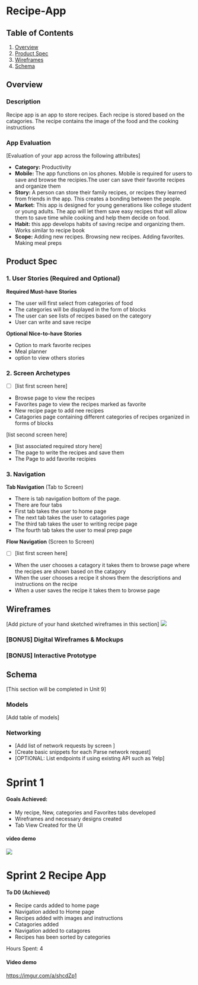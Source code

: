

# Recipe-App
## Table of Contents

1. [Overview](#Overview)
2. [Product Spec](#Product-Spec)
3. [Wireframes](#Wireframes)
4. [Schema](#Schema)

## Overview

### Description

Recipe app is an app to store recipes. Each recipe is stored based on the catagories. The recipe contains the image of the food and the cooking instructions

### App Evaluation

[Evaluation of your app across the following attributes]
- **Category:** Productivity
- **Mobile:** The app functions on ios phones. Mobile is required for users to save and browse the recipies.The user can save their favorite recipes and organize them 
- **Story:** A person can store their family recipes, or recipes they learned from friends in the app. This creates a bonding between the people. 
- **Market:** This app is designed for young generations like college student or young adults. The app will let them save easy recipes that will allow them to save time while cooking and help them decide on food.
- **Habit:**  this app develops habits of saving recipe and organizing them. Works similar to recipe book
- **Scope:** Adding new recipes. Browsing new recipes. Adding favorites. Making meal preps

## Product Spec

### 1. User Stories (Required and Optional)

**Required Must-have Stories**

* The user will first select from categories of food
* The categories will be displayed in the form of blocks
* The user can see lists of recipes based on the category
* User can write and save recipe


**Optional Nice-to-have Stories**

* Option to mark favorite recipes
* Meal planner
* option to view others stories

### 2. Screen Archetypes

- [ ] [list first screen here]
* Browse page to view the recipes
* Favorites page to view the recipes marked as favorite
* New recipe page to add nee recipes
* Catagories page containing different categories of recipes organized in forms of blocks

[list second screen here]
* [list associated required story here]
* The page to write the recipes and save them
* The Page to add favorite recipies 

### 3. Navigation

**Tab Navigation** (Tab to Screen)

* There is tab navigation bottom of the page.
* There are four tabs
* First tab takes the user to home page
* The next tab takes the user to catagories page
* The third tab takes the user to writing recipe page
* The fourth tab takes the user to meal prep page


**Flow Navigation** (Screen to Screen)

- [ ] [list first screen here]
* When the user chooses a catagory it takes them to browse page where the recipes are shown based on the catagory
* When the user chooses a recipe it shows them the descriptions and instructions on the recipe
* When a user saves the recipe it takes them to browse page


## Wireframes

[Add picture of your hand sketched wireframes in this section]
<img src="/wireframe.png"/>

### [BONUS] Digital Wireframes & Mockups

### [BONUS] Interactive Prototype

## Schema 

[This section will be completed in Unit 9]

### Models

[Add table of models]

### Networking

- [Add list of network requests by screen ]
- [Create basic snippets for each Parse network request]
- [OPTIONAL: List endpoints if using existing API such as Yelp]

# Sprint 1 
#### Goals Achieved: 
* My recipe, New, categories and Favorites tabs developed
* Wireframes and necessary designs created
* Tab View Created for the UI
#### video demo
<img src="/sprint1.gif"/>


# Sprint 2 Recipe App
#### To D0 (Achieved)
- Recipe cards added to home page
- Navigation added to Home page
- Recipes added with images and instructions
- Catagories added
- Navigation added to catagores
- Recipes has been sorted by categories

Hours Spent: 4
#### Video demo
https://imgur.com/a/shcdZp1


